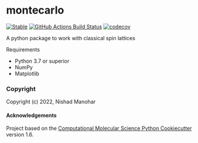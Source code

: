 montecarlo
==============================
[//]: # (Badges)
[![Stable](https://img.shields.io/badge/docs-stable-blue.svg)](https://nrmanohar.github.io/montecarlo/)
[![GitHub Actions Build Status](https://github.com/nrmanohar/montecarlo/workflows/CI/badge.svg)](https://github.com/nrmanohar/montecarlo/actions?query=workflow%3ACI)
[![codecov](https://codecov.io/gh/nrmanohar/montecarlo/branch/master/graph/badge.svg)](https://codecov.io/gh/nrmanohar/montecarlo/branch/master)


A python package to work with classical spin lattices

Requirements
- Python 3.7 or superior
- NumPy
- Matplotlib

### Copyright

Copyright (c) 2022, Nishad Manohar


#### Acknowledgements
 
Project based on the 
[Computational Molecular Science Python Cookiecutter](https://github.com/molssi/cookiecutter-cms) version 1.6.
